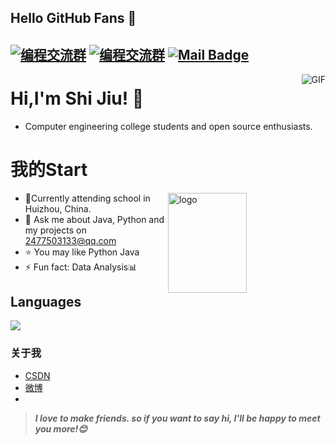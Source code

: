 ## Hello GitHub Fans 👋
[![编程交流群](https://img.shields.io/badge/编程QQ群-399436700-red.svg "编程交流群")]( https://qm.qq.com/cgi-bin/qm/qr?k=j8oAwuZLEwprY_fsiOhx3txUubXWH60_&jump_from "编程搭建交流群")
[![编程交流群](https://img.shields.io/badge/编程交流群-399436700-red.svg "编程交流群")]( https://qm.qq.com/cgi-bin/qm/qr?k=j8oAwuZLEwprY_fsiOhx3txUubXWH60_&jump_from "编程交流群")
[![Mail Badge](https://img.shields.io/badge/-shijiu@QQ.com-c14438?style=flat&logo=Gmail&logoColor=white&link=mailto:2477503133@QQ.com)](mailto:2477503133@QQ.com)
---
<img align="right" alt="GIF" src="https://raw.githubusercontent.com/JoeyBling/JoeyBling/master/pic/pusheencode.gif" />

# Hi,I'm Shi Jiu! 👋
- Computer engineering college students and open source enthusiasts.

# 我的Start

<img src="https://github-readme-stats.vercel.app/api?username=nextde2477&show_icons=true&theme=vue" alt="logo" height="160" align="right" width="50%" />

- 🌱Currently attending school in Huizhou, China.
- 💬 Ask me about Java, Python and my projects on [2477503133@qq.com](mailto:2477503133@qq.com)
- ⭐ You may like Python Java
- ⚡ Fun fact: Data Analysis📊

## Languages
<a href="https://github.com/nextde2477">
  <img src="https://github-readme-stats.vercel.app/api/top-langs/?username=nextde2477&theme=vue" />
</a>


### 关于我
- [CSDN]( https://blog.csdn.net/shijiu2477?spm=1001.2014.3001.5343)
- [微博]( https://weibo.com/u/7301418284)
- 
> ***I love to make friends. so if you want to say hi, I'll be happy to meet you more!😊***






